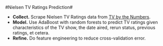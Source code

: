 #Nielsen TV Ratings Prediction#

 * **Collect.**  Scrape Nielsen TV Ratings data from [TV by the Numbers][1].
 * **Model.**  Use AdaBoost with random forests to predict TV ratings given characteristics of the TV show, the date aired, rerun status, previous ratings, et cetera.
 * **Refine.** Do feature engineering to reduce cross-validation error. 


  [1]: http://tvbythenumbers.zap2it.com/